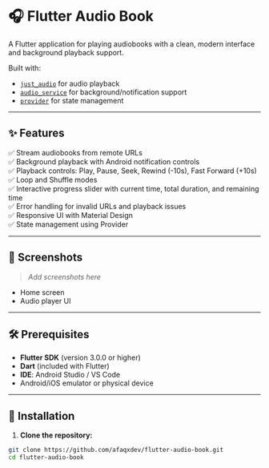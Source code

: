 # 🎧 Flutter Audio Book

A Flutter application for playing audiobooks with a clean, modern interface and background playback support.

Built with:

- [`just_audio`](https://pub.dev/packages/just_audio) for audio playback  
- [`audio_service`](https://pub.dev/packages/audio_service) for background/notification support  
- [`provider`](https://pub.dev/packages/provider) for state management

---

## ✨ Features

✅ Stream audiobooks from remote URLs  
✅ Background playback with Android notification controls  
✅ Playback controls: Play, Pause, Seek, Rewind (-10s), Fast Forward (+10s)  
✅ Loop and Shuffle modes  
✅ Interactive progress slider with current time, total duration, and remaining time  
✅ Error handling for invalid URLs and playback issues  
✅ Responsive UI with Material Design  
✅ State management using Provider  

---

## 📸 Screenshots

> _Add screenshots here_  
- Home screen  
- Audio player UI  

---

## 🛠 Prerequisites

- **Flutter SDK** (version 3.0.0 or higher)  
- **Dart** (included with Flutter)  
- **IDE**: Android Studio / VS Code  
- Android/iOS emulator or physical device  

---

## 🚀 Installation

1. **Clone the repository:**
```bash
git clone https://github.com/afaqxdev/flutter-audio-book.git
cd flutter-audio-book
